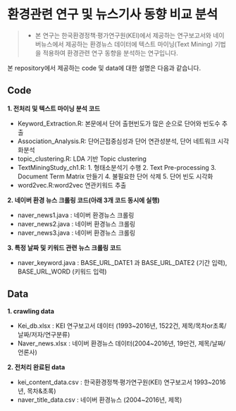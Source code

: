 # 환경관련 연구 및 뉴스기사 동향 비교 분석

> - 본 연구는 한국환경정책·평가연구원(KEI)에서 제공하는 연구보고서와 네이버뉴스에서 제공하는 환경뉴스 데이터에 텍스트 마이닝(Text Mining) 기법을 적용하여 환경관련 연구 동향을 분석하는 연구입니다.

본 repository에서 제공하는 code 및 data에 대한 설명은 다음과 같습니다.

## Code
**1. 전처리 및 텍스트 마이닝 분석 코드**
* Keyword_Extraction.R: 본문에서 단어 출현빈도가 많은 순으로 단어와 빈도수 추출
* Association_Analysis.R: 단어근접중심성과 단어 연관성분석, 단어 네트워크 시각화분석 
* topic_clustering.R: LDA 기반 Topic clustering
* TextMiningStudy_ch1.R: 1. 형태소분석기 수행 2. Text Pre-processing 3. Document Term Matrix 만들기 
                         4. 불필요한 단어 삭제 5. 단어 빈도 시각화
* word2vec.R:word2vec 연관키워드 추출

**2. 네이버 환경 뉴스 크롤링 코드(아래 3개 코드 동시에 실행)**
* naver_news1.java : 네이버 환경뉴스 크롤링
* naver_news2.java : 네이버 환경뉴스 크롤링
* naver_news3.java : 네이버 환경뉴스 크롤링

**3. 특정 날짜 및 키워드 관련 뉴스 크롤링 코드**
* naver_keyword.java : BASE_URL_DATE1 과 BASE_URL_DATE2 (기간 입력), BASE_URL_WORD (키워드 입력)

## Data
**1. crawling data**
* Kei_db.xlsx : KEI 연구보고서 데이터 (1993~2016년, 1522건, 제목/목차or초록/날짜/저자/연구분류)
* Naver_news.xlsx : 네이버 환경뉴스 데이터(2004~2016년, 19만건, 제목/날짜/언론사)

**2. 전처리 완료된 data**
* kei_content_data.csv : 한국환경정책·평가연구원(KEI) 연구보고서 1993~2016년, 목차&초록)
* naver_title_data.csv : 네이버 환경뉴스 (2004~2016년, 제목)
